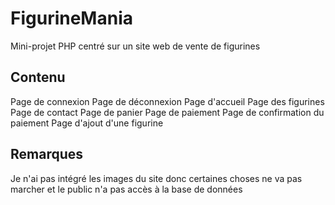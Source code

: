 # FigurineMania
Mini-projet PHP centré sur un site web de vente de figurines
## Contenu
Page de connexion
Page de déconnexion
Page d'accueil
Page des figurines
Page de contact
Page de panier
Page de paiement
Page de confirmation du paiement
Page d'ajout d'une figurine

## Remarques
Je n'ai pas intégré les images du site donc certaines choses ne va pas marcher et le public n'a pas accès à la base de données
